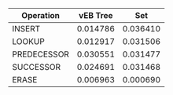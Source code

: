| Operation | vEB Tree | Set |  
| -------- | -------- | --- |  
 | INSERT | 0.014786 | 0.036410 |  
 | LOOKUP | 0.012917 | 0.031506 |  
 | PREDECESSOR | 0.030551 | 0.031477 |  
 | SUCCESSOR | 0.024691 | 0.031468 |  
 | ERASE | 0.006963 | 0.000690 |  
